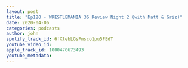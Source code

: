 ```yaml
---
layout: post
title: "Ep120 - WRESTLEMANIA 36 Review Night 2 (with Matt & Griz)"
date: 2020-04-06
categories: podcasts
author: john
spotify_track_id: 6fXlebLGsFmsco1pu5FEdT
youtube_video_id: 
apple_track_id: 1000470673493
youtube_metadata: 
---
```

